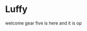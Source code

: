 # Luffy
welcome
gear five is here and it is op 
 
 
     
  
            
                                
                                               
                                                             
                                                                            
                                                 
                                          
                             
              
      
 
